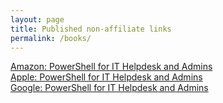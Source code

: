 ```yaml
---
layout: page
title: Published non-affiliate links
permalink: /books/
---
```


<!--- Placeholder for upcoming title info--->

<p>
    <a href="https://www.amazon.com/gp/product/B07W8XW6K6/ref=dbs_a_def_rwt_bibl_vppi_i0">Amazon: PowerShell for IT Helpdesk and Admins</a><br />
    <a href="https://books.apple.com/us/book/powershell-for-it-helpdesk-and-admins/id1573751396?itsct=books_box_link&itscg=30200&ls=1">Apple: PowerShell for IT Helpdesk and Admins</a><br />
    <a href="https://www.google.com/books/edition/PowerShell_for_IT_Helpdesk_and_Admins/MccyEAAAQBAJ?hl=en&gbpv=0">Google: PowerShell for IT Helpdesk and Admins</a>
</p>